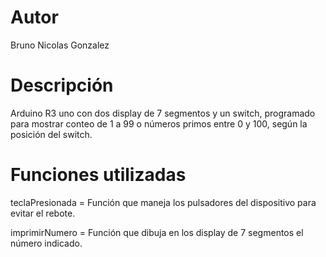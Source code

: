 # Autor
Bruno Nicolas Gonzalez
# Descripción
Arduino R3 uno con dos display de 7 segmentos y un switch, programado para mostrar conteo de 1 a 99 o números primos entre 0 y 100, según la posición del switch.
# Funciones utilizadas
teclaPresionada = Función que maneja los pulsadores del dispositivo para evitar el rebote.

imprimirNumero = Función que dibuja en los display de 7 segmentos el número indicado.
